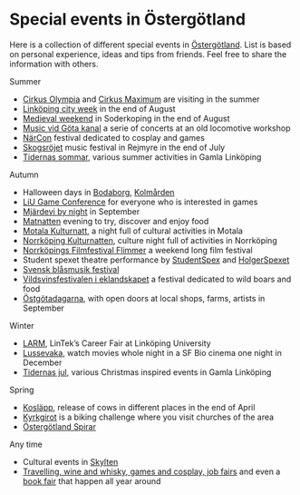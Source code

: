 Special events in Östergötland
==============================

Here is a collection of different special events in [Östergötland](https://en.wikipedia.org/wiki/%C3%96sterg%C3%B6tland). List is based on personal experience, ideas and tips from friends. Feel free to share the information with others.

Summer
* [Cirkus Olympia](https://www.cirkusolympia.se/) and [Cirkus Maximum](http://cirkusmaximum.se/) are visiting in the summer
* [Linköping city week](https://visitlinkoping.se/linkopingsstadsfest) in the end of August
* [Medieval weekend](http://www.gastabud.se/) in Soderkoping in the end of August
* [Music vid Göta kanal](https://www.musikvidgotakanal.com/) a serie of concerts at an old locomotive workshop
* [NärCon](https://www.narcon.se/) festival dedicated to cosplay and games
* [Skogsröjet](https://skogsrojet.se/) music festival in Rejmyre in the end of July
* [Tidernas sommar](https://gamlalinkoping.se/tidernas-sommar/), various summer activities in Gamla Linköping

Autumn
* Halloween days in [Bodaborg](https://www.bodaborg.se/), [Kolmården](https://www.kolmarden.com/)
* [LiU Game Conference](https://liugc.eventreg.se/) for everyone who is interested in games
* [Mjärdevi by night](https://mjardevi.se/event/science-park-by-night/) in September
* [Matnatten](https://matnatten.se/) evening to try, discover and enjoy food
* [Motala Kulturnatt](https://www.motala.se/uppleva-och-gora/kultur/kulturnatt/), a night full of cultural activities in Motala
* [Norrköping Kulturnatten](https://visit.norrkoping.se/se-och-gora/storre-evenemang/kulturnatten), culture night full of activities in Norrköping
* [Norrköpings Filmfestival Flimmer](https://www.flimmer.nu/filmfestival) a weekend long film festival
* Student spexet theatre performance by [StudentSpex](https://www.studentspex.se/) and [HolgerSpexet](https://www.holgerspexet.se/)
* [Svensk blåsmusik festival](https://svenskblasmusik.se/)
* [Vildsvinsfestivalen i eklandskapet](https://eklandskapsgris.se/vildsvinsfestivalen/) a festival dedicated to wild boars and food <!-- markdown-link-check-disable-line -->
* [Östgötadagarna](https://www.ostgotadagarna.se/sv/), with open doors at local shops, farms, artists in September

Winter
* [LARM](https://larm.lintek.liu.se/), LinTek’s Career Fair at Linköping University
* [Lussevaka](https://www.filmstaden.se/lussevaka/), watch movies whole night in a SF Bio cinema one night in December
* [Tidernas jul](https://gamlalinkoping.se/tidernas-jul/), various Christmas inspired events in Gamla Linköping

Spring
* [Kosläpp](https://www.arla.se/event-sponsring/koslapp/live/), release of cows in different places in the end of April
* [Kyrkgirot](https://www.svenskakyrkan.se/linkoping/kyrkgirot) is a biking challenge where you visit churches of the area
* [Östergötland Spirar](https://www.ostgotadagarna.se/sv/om-ostergotland-spirar/)

Any time
* Cultural events in [Skylten](https://www.linkoping.se/skylten/)
* [Travelling, wine and whisky, games and cosplay, job fairs](https://www.allamassor.se/location/ostergotland/) and even a [book fair](https://www.tellus.link/) that happen all year around
